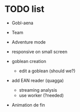 # TODO list

* Gobl-aena
* Team
* Adventure mode
* responsive on small screen

* goblean creation
	* edit a goblean (should we?)
* add EAN reader (quagga)
	* streaming analysis
	* use worker (?needed)

* Animation de fin
